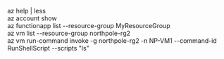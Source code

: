 az help | less <br>
az account show <br>
az functionapp list --resource-group MyResourceGroup <br>
az vm list --resource-group northpole-rg2 <br>
az vm run-command invoke -g northpole-rg2 -n NP-VM1 --command-id RunShellScript --scripts "ls"
